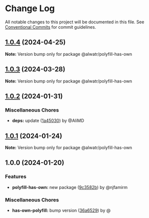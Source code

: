 # Change Log

All notable changes to this project will be documented in this file.
See [Conventional Commits](https://conventionalcommits.org) for commit guidelines.

## [1.0.4](https://github.com/Alwatr/nanolib/compare/@alwatr/polyfill-has-own@1.0.3...@alwatr/polyfill-has-own@1.0.4) (2024-04-25)

**Note:** Version bump only for package @alwatr/polyfill-has-own

## [1.0.3](https://github.com/Alwatr/nanolib/compare/@alwatr/polyfill-has-own@1.0.2...@alwatr/polyfill-has-own@1.0.3) (2024-03-28)

**Note:** Version bump only for package @alwatr/polyfill-has-own

## [1.0.2](https://github.com/Alwatr/nanolib/compare/@alwatr/polyfill-has-own@1.0.1...@alwatr/polyfill-has-own@1.0.2) (2024-01-31)

### Miscellaneous Chores

* **deps:** update ([1a45030](https://github.com/Alwatr/nanolib/commit/1a450305440b710a300787d4ca24b1ed8c6a39d7)) by @AliMD

## [1.0.1](https://github.com/Alwatr/nanolib/compare/@alwatr/polyfill-has-own@1.0.0...@alwatr/polyfill-has-own@1.0.1) (2024-01-24)

**Note:** Version bump only for package @alwatr/polyfill-has-own

## 1.0.0 (2024-01-20)

### Features

- **polyfill-has-own:** new package ([9c3582b](https://github.com/Alwatr/nanolib/commit/9c3582bcfdacde324ac94f46a15e00cd5fef73e8)) by @njfamirm

### Miscellaneous Chores

- **has-own-polyfill:** bump version ([36a6529](https://github.com/Alwatr/nanolib/commit/36a65297215b425593c19ce38ed3fbd907c8fc84)) by @

